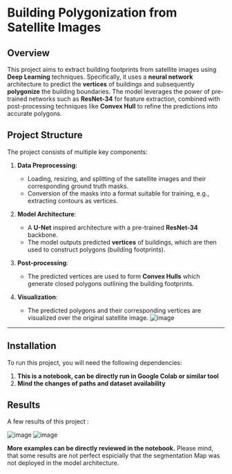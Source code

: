 # Building Polygonization from Satellite Images

## Overview

This project aims to extract building footprints from satellite images using **Deep Learning** techniques. Specifically, it uses a **neural network** architecture to predict the **vertices** of buildings and subsequently **polygonize** the building boundaries. The model leverages the power of pre-trained networks such as **ResNet-34** for feature extraction, combined with post-processing techniques like **Convex Hull** to refine the predictions into accurate polygons.

## Project Structure

The project consists of multiple key components:

1. **Data Preprocessing**: 
   - Loading, resizing, and splitting of the satellite images and their corresponding ground truth masks.
   - Conversion of the masks into a format suitable for training, e.g., extracting contours as vertices.

2. **Model Architecture**: 
   - A **U-Net** inspired architecture with a pre-trained **ResNet-34** backbone.
   - The model outputs predicted **vertices** of buildings, which are then used to construct polygons (building footprints).

3. **Post-processing**: 
   - The predicted vertices are used to form **Convex Hulls** which generate closed polygons outlining the building footprints.

4. **Visualization**: 
   - The predicted polygons and their corresponding vertices are visualized over the original satellite image.
![image](https://github.com/user-attachments/assets/157c77d6-6ce5-4913-8e12-f5d01fd7de54)

---

## Installation

To run this project, you will need the following dependencies:

1. **This is a notebook, can be directly run in Google Colab or similar tool**
2. **Mind the changes of paths and dataset availability** 

## Results
A few results of this project : 

![image](https://github.com/user-attachments/assets/818018d8-6797-450f-a81b-99a4309902e1)
![image](https://github.com/user-attachments/assets/eee983cd-fa86-469a-8f07-e2dc94fb6f11)

**More examples can be directly reviewed in the notebook.**
Please mind, that some results are not perfect espicially that the segmentation Map was not deployed in the model architecture. 

